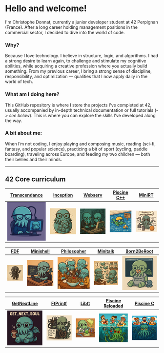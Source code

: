 # Hello and welcome!

I'm Christophe Donnat, currently a junior developer student at 42 Perpignan (France).
After a long career holding management positions in the commercial sector, I decided to dive into the world of code.

### Why?
Because I love technology. I believe in structure, logic, and algorithms.
I had a strong desire to learn again, to challenge and stimulate my cognitive abilities, while acquiring a creative profession where you actually build something.
From my previous career, I bring a strong sense of discipline, responsibility, and optimization — qualities that I now apply daily in the world of tech.

### What am I doing here?
This GitHub repository is where I store the projects I've completed at 42, usually accompanied by in-depth technical documentation or full tutorials (*-> see below*).
This is where you can explore the skills I’ve developed along the way.

### A bit about me:
When I’m not coding, I enjoy playing and composing music, reading (sci-fi, fantasy, and popular science), practicing a bit of sport (cycling, paddle boarding), traveling across Europe, and feeding my two children — both their bellies and their minds.

---

## 42 Core curriculum

| [Transcendance]() | [Inception]() | [Webserv]() | [Piscine C++]() | [MiniRT]() |
| --- | --- | --- | --- | --- |
| [![Transcendance](images/transcendance.png)]() | [![Inception](images/inception.png)]() | [![Webserv](images/webserv.png)]() | [![Piscine C++](images/cpp.png)]() | [![MiniRT](images/minirt.png)]() |

| [FDF]() | [Minishell]() | [Philosopher]() | [Minitalk]() | [Born2BeRoot]() |
| --- | --- | --- | --- | --- |
| [![FDF](images/fdf.png)]() | [![Minishell](images/minishell.png)]() | [![Philosopher](images/philo.png)]() | [![Minitalk](images/minitalk.png)]() | [![Born2BeRoot](images/born2beroot.png)]() |

| [GetNextLine]() | [FtPrintf]() | [Libft]() | [Piscine Reloaded]() | [Piscine C]() |
| --- | --- | --- | --- | --- |
| [![Transcendance](images/gnl.png)]() | [![FtPrintf](images/printf.png)]() | [![Libft](images/libft.png)]() | [![Piscine Reloaded](images/reloaded.png)]() | [![Piscine C](images/c.png)]() |

